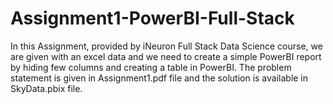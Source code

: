 # Assignment1-PowerBI-Full-Stack

In this Assignment, provided by iNeuron Full Stack Data Science course, we are given with an excel data and we need to create a simple PowerBI report by hiding few columns and creating a table in PowerBI.
The problem statement is given in Assignment1.pdf file and the solution is available in SkyData.pbix file.
